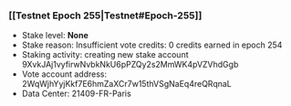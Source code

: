 ### [[Testnet Epoch 255|Testnet#Epoch-255]]
* Stake level: **None**
* Stake reason: Insufficient vote credits: 0 credits earned in epoch 254
* Staking activity: creating new stake account 9XvkJAj1vyfirwNvbkNkU6pPZQy2s2MmWK4pVZVhdGgb
* Vote account address: 2WqWjhYyjKkf7E6hmZaXCr7w15thVSgNaEq4reQRqnaL
* Data Center: 21409-FR-Paris